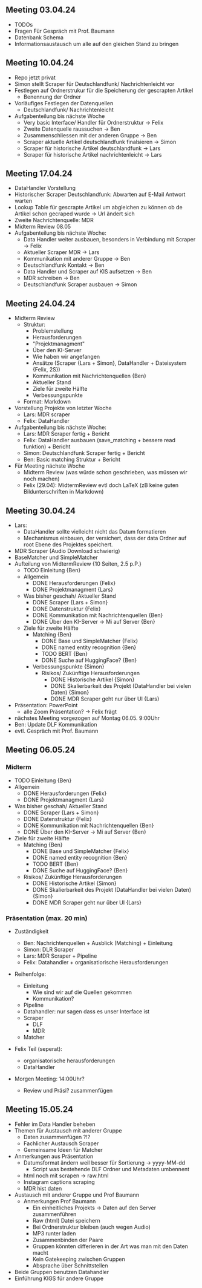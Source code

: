 ## Meeting 03.04.24

- TODOs
- Fragen Für Gespräch mit Prof. Baumann
- Datenbank Schema
- Informationsaustausch um alle auf den gleichen Stand zu bringen


## Meeting 10.04.24

- Repo jetzt privat
- Simon stellt Scraper für Deutschlandfunk/ Nachrichtenleicht vor
- Festlegen auf Ordnerstrukur für die Speicherung der gescrapten Artikel
    + Benennung der Ordner
- Vorläufiges Festlegen der Datenquellen
    + Deutschlandfunk/ Nachrichtenleicht
- Aufgabenteilung bis nächste Woche
    + Very basic Interface/ Handler für Ordnerstruktur -> Felix
    + Zweite Datenquelle raussuchen -> Ben
    + Zusammenschliessen mit der anderen Gruppe -> Ben
    + Scraper aktuelle Artikel deutschlandfunk finalsieren -> Simon
    + Scraper für historische Artikel deutschlandfunk -> Lars
    + Scraper für historische Artikel nachrichtenleicht -> Lars

## Meeting 17.04.24

- DataHandler Vorstellung
- Historischer Scraper Deutschlandfunk: Abwarten auf E-Mail Antwort warten
- Lookup Table für gescrapte Artikel um abgleichen zu können ob de Artikel schon gecraped wurde -> Url ändert sich
- Zweite Nachrichtenquelle: MDR
- Midterm Review 08.05
- Aufgabenteilung bis nächste Woche:
    + Data Handler weiter ausbauen, besonders in Verbindung mit Scraper -> Felix
    + Aktueller Scraper MDR -> Lars
    + Kommunikation mit anderer Gruppe -> Ben
    + Deutschlandfunk Kontakt -> Ben
    + Data Handler und Scraper auf KIS aufsetzen -> Ben
    + MDR schreiben -> Ben
    + Deutschlandfunk Scraper ausbauen -> Simon

## Meeting 24.04.24

- Midterm Review
    - Struktur:
        - Problemstellung
        - Herausforderungen
        - "Projektmanagment"
        - Über den KI-Server
        - Wie haben wir angefangen
        - Ansätze (Scraper {Lars + Simon}, DataHandler + Dateisystem {Felix, 2S})
        - Kommunikation mit Nachrichtenquellen {Ben}
        - Aktueller Stand
        - Ziele für zweite Hälfte
        - Verbessungspunkte
    - Format: Markdown
- Vorstellung Projekte von letzter Woche
    - Lars: MDR scraper
    - Felix: DataHandler
- Aufgabenteilung bis nächste Woche:
    - Lars: MDR Scraper fertig + Bericht
    - Felix: DataHandler ausbauen (save_matching + bessere read funktion) + Bericht
    - Simon: Deutschlandfunk Scraper fertig + Bericht
    - Ben: Basic matching Struktur + Bericht
- Für Meeting nächste Woche
    - Midterm Review (was würde schon geschrieben, was müssen wir noch machen)
    - Felix (29.04): MidtermReview evtl doch LaTeX (zB keine guten Bildunterschriften in Markdown)

## Meeting 30.04.24

- Lars: 
    + DataHandler sollte vielleicht nicht das Datum formatieren
    + Mechanismus einbauen, der versichert, dass der data Ordner auf root Ebene des Projektes speichert.
- MDR Scraper (Audio Download schwierig)
- BaseMatcher und SimpleMatcher
- Aufteilung von MidtermReview {10 Seiten, 2.5 p.P.}
    + TODO Einleitung {Ben}
    + Allgemein
        + DONE Herausforderungen {Felix}
        + DONE Projektmanagment {Lars}
    + Was bisher geschah/ Aktueller Stand
        + DONE Scraper {Lars + Simon} 
        + DONE Datenstruktur {Felix} 
        + DONE Kommunikation mit Nachrichtenquellen {Ben}
        + DONE Über den KI-Server -> Mi auf Server {Ben} 
    + Ziele für zweite Hälfte
        + Matching {Ben}
            + DONE Base und SimpleMatcher {Felix}
            + DONE named entity recognition {Ben}
            + TODO BERT {Ben}
            + DONE Suche auf HuggingFace? {Ben}
        + Verbessungspunkte {Simon}
            + Risikos/ Zukünftige Herausforderungen 
                + DONE Historische Artikel {Simon}
                + DONE Skalierbarkeit des Projekt (DataHandler bei vielen Daten) {Simon}
                + DONE MDR Scraper geht nur über UI {Lars}
- Präsentation: PowerPoint
    + alle Zoom Präsentation? -> Felix frägt
- nächstes Meeting vorgezogen auf Montag 06.05. 9:00Uhr
- Ben: Update DLF Kommunikation 
- evtl. Gespräch mit Prof. Baumann

## Meeting 06.05.24

### Midterm
+ TODO Einleitung {Ben}
+ Allgemein
    + DONE Herausforderungen {Felix}
    + DONE Projektmanagment {Lars}
+ Was bisher geschah/ Aktueller Stand
    + DONE Scraper {Lars + Simon} 
    + DONE Datenstruktur {Felix} 
    + DONE Kommunikation mit Nachrichtenquellen {Ben}
    + DONE Über den KI-Server -> Mi auf Server {Ben} 
+ Ziele für zweite Hälfte
    + Matching {Ben}
        + DONE Base und SimpleMatcher {Felix}
        + DONE named entity recognition {Ben}
        + TODO BERT {Ben}
        + DONE Suche auf HuggingFace? {Ben}
    + Risikos/ Zukünftige Herausforderungen 
        + DONE Historische Artikel {Simon}
        + DONE Skalierbarkeit des Projekt (DataHandler bei vielen Daten) {Simon}
        + DONE MDR Scraper geht nur über UI {Lars}

### Präsentation (max. 20 min)
- Zuständigkeit
    + Ben: Nachrichtenquellen + Ausblick (Matching) + Einleitung
    + Simon: DLR Scraper
    + Lars: MDR Scraper + Pipeline
    + Felix: Datahandler + organisatiorische Herausforderungen

- Reihenfolge:
    + Einleitung
        + Wie sind wir auf die Quellen gekommen
        + Kommunikation?
    + Pipeline
    + Datahandler: nur sagen dass es unser Interface ist
    + Scraper
        + DLF
        + MDR
    + Matcher
 
- Felix Teil (seperat):
    + organisatorische herausforderungen
    + DataHandler

- Morgen Meeting: 14:00Uhr?
    + Review und Präsi? zusammenfügen

## Meeting 15.05.24
- Fehler im Data Handler beheben 
- Themen für Austausch mit anderer Gruppe
    - Daten zusammenfügen ?!?
    - Fachlicher Austausch Scraper
    - Gemeinsame Ideen für Matcher
- Anmerkungen aus Präsentation
    - Datumsformat ändern weil besser für Sortierung -> yyyy-MM-dd
        - Script was bestehende DLF Ordner und Metadaten umbennent 
    - html noch mit scrapen -> raw.html
    - Instagram captions scraping
    - MDR hist daten
- Austausch mit anderer Gruppe und Prof Baumann
    - Anmerkungen Prof Baumann
        - Ein einheitliches Projekts -> Daten auf den Server zusammenführen
        - Raw (html) Datei speichern
        - Bei Ordnerstruktur bleiben (auch wegen Audio)
        - MP3 runter laden
        - Zusammenbinden der Paare
        - Gruppen könnten differieren in der Art was man mit den Daten macht
        - Kein Gatekeeping zwischen Gruppen
        - Absprache über Schnittstellen
- Beide Gruppen benutzen Datahandler 
- Einführung KIGS für andere Gruppe


